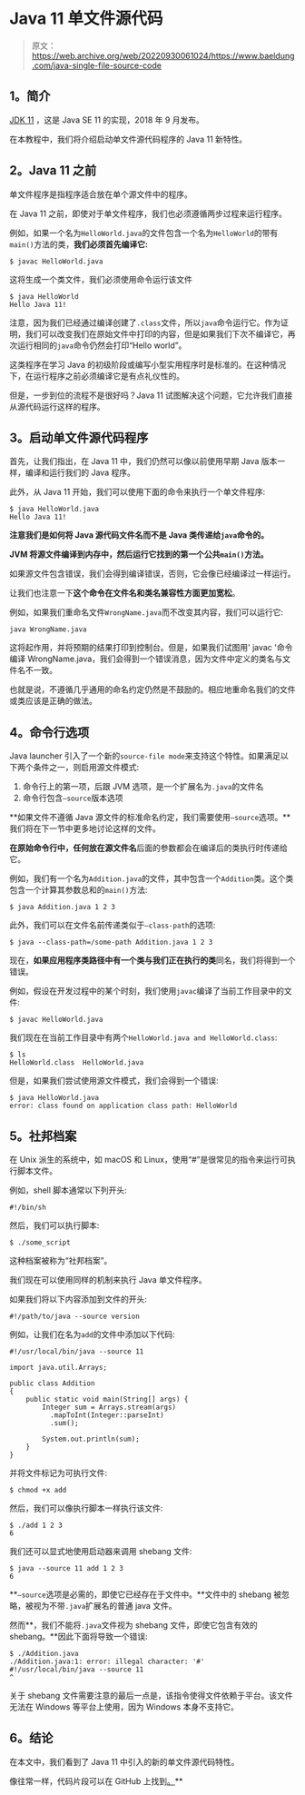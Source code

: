 # Java 11 单文件源代码

> 原文：<https://web.archive.org/web/20220930061024/https://www.baeldung.com/java-single-file-source-code>

## **1。简介**

[JDK 11](https://web.archive.org/web/20220625073334/https://openjdk.java.net/projects/jdk/11/) ，这是 Java SE 11 的实现，2018 年 9 月发布。

在本教程中，我们将介绍启动单文件源代码程序的 Java 11 新特性。

## **2。Java 11** 之前

单文件程序是指程序适合放在单个源文件中的程序。

在 Java 11 之前，即使对于单文件程序，我们也必须遵循两步过程来运行程序。

例如，如果一个名为`HelloWorld.java`的文件包含一个名为`HelloWorld`的带有`main()`方法的类，**我们必须首先编译它:**

```
$ javac HelloWorld.java
```

这将生成一个类文件，我们必须使用命令运行该文件

```
$ java HelloWorld
Hello Java 11!
```

注意，因为我们已经通过编译创建了`.class`文件，所以`java`命令运行它。作为证明，我们可以改变我们在原始文件中打印的内容，但是如果我们下次不编译它，再次运行相同的`java`命令仍然会打印“Hello world”。

这类程序在学习 Java 的初级阶段或编写小型实用程序时是标准的。在这种情况下，在运行程序之前必须编译它是有点礼仪性的。

但是，一步到位的流程不是很好吗？Java 11 试图解决这个问题，它允许我们直接从源代码运行这样的程序。

## **3。启动单文件源代码程序**

首先，让我们指出，在 Java 11 中，我们仍然可以像以前使用早期 Java 版本一样，编译和运行我们的 Java 程序。

此外，从 Java 11 开始，我们可以使用下面的命令来执行一个单文件程序:

```
$ java HelloWorld.java
Hello Java 11!
```

**注意我们是如何将 Java 源代码文件名而不是 Java 类传递给`java`命令的。**

**JVM 将源文件编译到内存中，然后运行它找到的第一个公共`main()`方法。**

如果源文件包含错误，我们会得到编译错误，否则，它会像已经编译过一样运行。

让我们也注意一下**这个命令在文件名和类名兼容性方面更加宽松**。

例如，如果我们重命名文件`WrongName.java`而不改变其内容，我们可以运行它:

```
java WrongName.java
```

这将起作用，并将预期的结果打印到控制台。但是，如果我们试图用' javac '命令编译 WrongName.java，我们会得到一个错误消息，因为文件中定义的类名与文件名不一致。

也就是说，不遵循几乎通用的命名约定仍然是不鼓励的。相应地重命名我们的文件或类应该是正确的做法。

## **4。命令行选项**

Java launcher 引入了一个新的`source-file mode`来支持这个特性。如果满足以下两个条件之一，则启用源文件模式:

1.  命令行上的第一项，后跟 JVM 选项，是一个扩展名为`.java`的文件名
2.  命令行包含`–source`版本选项

**如果文件不遵循 Java 源文件的标准命名约定，我们需要使用`–source`选项。**我们将在下一节中更多地讨论这样的文件。

**在原始命令行中，任何放在源文件名**后面的参数都会在编译后的类执行时传递给它。

例如，我们有一个名为`Addition.java`的文件，其中包含一个`Addition`类。这个类包含一个计算其参数总和的`main()`方法:

```
$ java Addition.java 1 2 3
```

此外，我们可以在文件名前传递类似于`–class-path`的选项:

```
$ java --class-path=/some-path Addition.java 1 2 3
```

现在，**如果应用程序类路径中有一个类与我们正在执行的类**同名，我们将得到一个错误。

例如，假设在开发过程中的某个时刻，我们使用`javac`编译了当前工作目录中的文件:

```
$ javac HelloWorld.java
```

我们现在在当前工作目录中有两个`HelloWorld.java and HelloWorld.class`:

```
$ ls
HelloWorld.class  HelloWorld.java
```

但是，如果我们尝试使用源文件模式，我们会得到一个错误:

```
$ java HelloWorld.java                                            
error: class found on application class path: HelloWorld
```

## **5。社邦档案**

在 Unix 派生的系统中，如 macOS 和 Linux，使用“#”是很常见的指令来运行可执行脚本文件。

例如，shell 脚本通常以下列开头:

```
#!/bin/sh
```

然后，我们可以执行脚本:

```
$ ./some_script
```

这种档案被称为“社邦档案”。

我们现在可以使用同样的机制来执行 Java 单文件程序。

如果我们将以下内容添加到文件的开头:

```
#!/path/to/java --source version
```

例如，让我们在名为`add`的文件中添加以下代码:

```
#!/usr/local/bin/java --source 11

import java.util.Arrays;

public class Addition
{
    public static void main(String[] args) {
        Integer sum = Arrays.stream(args)
          .mapToInt(Integer::parseInt)
          .sum();

        System.out.println(sum);
    }
}
```

并将文件标记为可执行文件:

```
$ chmod +x add
```

然后，我们可以像执行脚本一样执行该文件:

```
$ ./add 1 2 3
6
```

我们还可以显式地使用启动器来调用 shebang 文件:

```
$ java --source 11 add 1 2 3
6
```

**`–source`选项是必需的，即使它已经存在于文件中。**文件中的 shebang 被忽略，被视为不带`.java`扩展名的普通 java 文件。

然而**，我们不能将`.java`文件视为 shebang 文件，即使它包含有效的 shebang。**因此下面将导致一个错误:

```
$ ./Addition.java
./Addition.java:1: error: illegal character: '#'
#!/usr/local/bin/java --source 11
^
```

关于 shebang 文件需要注意的最后一点是，该指令使得文件依赖于平台。该文件无法在 Windows 等平台上使用，因为 Windows 本身不支持它。

## **6。结论**

在本文中，我们看到了 Java 11 中引入的新的单文件源代码特性。

像往常一样，代码片段可以在 GitHub 上找到[。](https://web.archive.org/web/20220625073334/https://github.com/eugenp/tutorials/tree/master/core-java-modules/core-java-11)**